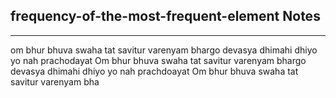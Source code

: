 <h2>frequency-of-the-most-frequent-element Notes</h2><hr>om bhur bhuva swaha tat savitur varenyam bhargo devasya dhimahi dhiyo yo nah prachodayat
Om bhur bhuva swaha tat savitur varenyam bhargo devasya dhimahi dhiyo yo nah prachdoayat
Om bhur bhuva swaha tat savitur varenyam bha
